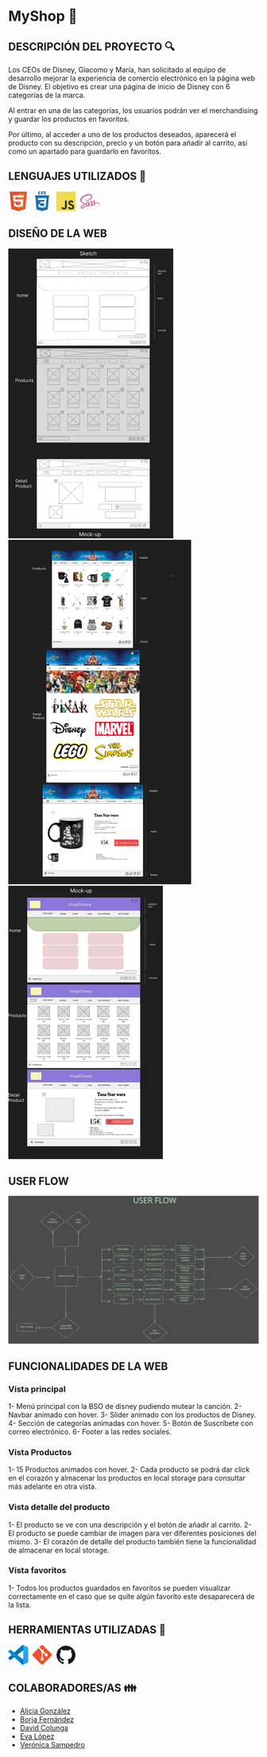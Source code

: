 # MyShop :movie_camera:
## DESCRIPCIÓN DEL PROYECTO  :mag:

Los CEOs de Disney, Giacomo y María, han solicitado al equipo de desarrollo mejorar la experiencia de comercio electrónico en la página web de Disney. El objetivo es crear una página de inicio de Disney con 6 categorías de la marca.

Al entrar en una de las categorías, los usuarios podrán ver el merchandising y guardar los productos en favoritos.

Por último, al acceder a uno de los productos deseados, aparecerá el producto con su descripción, precio y un botón para añadir al carrito, así como un apartado para guardarlo en favoritos.

## LENGUAJES UTILIZADOS :rocket:
<div>
    <img src="https://github.com/devicons/devicon/blob/master/icons/html5/html5-original.svg" title="HTML5" alt="HTML" width="40" height="40"/>&nbsp;
    <img src="https://github.com/devicons/devicon/blob/master/icons/css3/css3-plain-wordmark.svg"  title="CSS3" alt="CSS" width="40" height="40"/>&nbsp;
    <img src="https://github.com/devicons/devicon/blob/master/icons/javascript/javascript-original.svg" title="JavaScript" alt="JavaScript" width="40" height="40"/>&nbsp;
    <img src="https://github.com/devicons/devicon/blob/master/icons/sass/sass-original.svg" title="SASS" alt="SASS" width="40" height="40"/>&nbsp;
</div>

## DISEÑO DE LA WEB
<div>
    <img src="./public/img/readme/Sketch.PNG" >
    <br>
    <img src="./public/img/readme/prototype.PNG" >
    <br>
    <img src="./public/img/readme/mockup.PNG" >
</div>

## USER FLOW

<div>
    <img src="./public/img/readme/USER.svg">
</div>


## FUNCIONALIDADES DE LA WEB
### Vista principal
1- Menú principal con la BSO de disney pudiendo mutear la canción.
2- Navbar animado con hover.
3- Slider animado con los productos de Disney.
4- Sección de categorías animadas con hover.
5- Botón de Suscríbete con correo electrónico.
6- Footer a las redes sociales.

### Vista Productos
1- 15 Productos animados con hover.
2- Cada producto se podrá dar click en el corazón y almacenar los productos en local storage para consultar más adelante en otra vista.

### Vista detalle del producto
1- El producto se ve con una descripción y el botón de añadir al carrito.
2- El producto se puede cambiar de imagen para ver diferentes posiciones del mismo.
3- El corazón de detalle del producto también tiene la funcionalidad de almacenar en local storage.

### Vista favoritos
1- Todos los productos guardados en favoritos se pueden visualizar correctamente en el caso que se quite algún favorito este desaparecerá de la lista.


## HERRAMIENTAS UTILIZADAS :hammer:
<div>
    <img src="https://github.com/devicons/devicon/blob/master/icons/vscode/vscode-original.svg" title="VSCODE" alt="VSCODE" width="40" height="40"/>&nbsp;
    <img src="https://github.com/devicons/devicon/blob/master/icons/git/git-original.svg"  title="GIT" alt="GIT" width="40" height="40"/>&nbsp;
    <img src="https://github.com/devicons/devicon/blob/master/icons/github/github-original.svg" title="JavaScript" alt="JavaScript" width="40" height="40"/>&nbsp;
</div>

## COLABORADORES/AS  :family:

- [Alicia González](https://github.com/Aliglez)
- [Borja Fernández](https://github.com/BarmanDev)
- [David Colunga](https://github.com/Colunga-D)
- [Eva López](https://github.com/EvaMLopez)
- [Verónica Sampedro](https://github.com/verosampedro)



